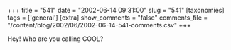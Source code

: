 +++
title = "541"
date = "2002-06-14 09:31:00"
slug = "541"
[taxonomies]
tags = ['general']
[extra]
show_comments = "false"
comments_file = "/content/blog/2002/06/2002-06-14-541-comments.csv"
+++

Hey! Who are you calling COOL?
